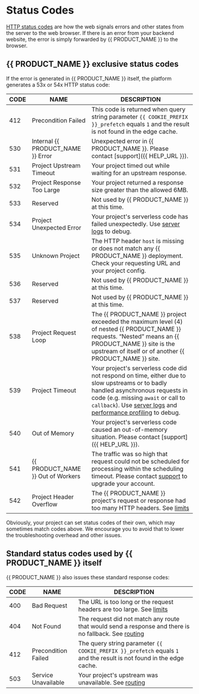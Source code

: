 # Status Codes

[HTTP status codes](https://en.wikipedia.org/wiki/List_of_HTTP_status_codes) are how the web signals errors and other states from the server to the web browser. If there is an error from your backend website, the error is simply forwarded by {{ PRODUCT_NAME }} to the browser.

## {{ PRODUCT_NAME }} exclusive status codes

If the error is generated in {{ PRODUCT_NAME }} itself, the platform generates a 53x or 54x HTTP status code:

| CODE | NAME                              | DESCRIPTION                                                                                                                                                                                                                                                                                         |
| ---- | --------------------------------- | --------------------------------------------------------------------------------------------------------------------------------------------------------------------------------------------------------------------------------------------------------------------------------------------------- |
| 412  | Precondition Failed               | This code is returned when query string parameter `{{ COOKIE_PREFIX }}_prefetch` equals `1` and the result is not found in the edge cache.                                                                                                                                                          |
| 530  | Internal {{ PRODUCT_NAME }} Error | Unexpected error in {{ PRODUCT_NAME }}. Please contact [support]({{ HELP_URL }}).                                                                                                                                                                                                                   |
| 531  | Project Upstream Timeout          | Your project timed out while waiting for an upstream response.                                                                                                                                                                                                                                      |
| 532  | Project Response Too Large        | Your project returned a response size greater than the allowed 6MB.                                                                                                                                                                                                                                 |
| 533  | Reserved                          | Not used by {{ PRODUCT_NAME }} at this time.                                                                                                                                                                                                                                                        |
| 534  | Project Unexpected Error          | Your project's serverless code has failed unexpectedly. Use [server logs](/guides/logs#section_server_logs) to debug.                                                                                                                                                                               |
| 535  | Unknown Project                   | The HTTP header `host` is missing or does not match any {{ PRODUCT_NAME }} deployment. Check your requesting URL and your project config.                                                                                                                                                           |
| 536  | Reserved                          | Not used by {{ PRODUCT_NAME }} at this time.                                                                                                                                                                                                                                                        |
| 537  | Reserved                          | Not used by {{ PRODUCT_NAME }} at this time.                                                                                                                                                                                                                                                        |
| 538  | Project Request Loop              | The {{ PRODUCT_NAME }} project exceeded the maximum level (4) of nested {{ PRODUCT_NAME }} requests. “Nested” means an {{ PRODUCT_NAME }} site is the upstream of itself or of another {{ PRODUCT_NAME }} site.                                                                                     |
| 539  | Project Timeout                   | Your project's serverless code did not respond on time, either due to slow upstreams or to badly handled asynchronous requests in code (e.g. missing `await` or call to `callback`). Use [server logs](/guides/logs#section_server_logs) and [performance profiling](/guides/performance) to debug. |
| 540  | Out of Memory                     | Your project's serverless code caused an out-of-memory situation. Please contact [support]({{ HELP_URL }}).                                                                                                                                                                                         |
| 541  | {{ PRODUCT_NAME }} Out of Workers | The traffic was so high that request could not be scheduled for processing within the scheduling timeout. Please contact [support](/guides/support) to upgrade your account.                                                                                                                        |
| 542  | Project Header Overflow           | The {{ PRODUCT_NAME }} project's request or response had too many HTTP headers. See [limits](/guides/limits)                                                                                                                                                                                        |

Obviously, your project can set status codes of their own, which may sometimes match codes above. We encourage you to avoid that to lower the troubleshooting overhead and other issues.

## Standard status codes used by {{ PRODUCT_NAME }} itself

{{ PRODUCT_NAME }} also issues these standard response codes:

| CODE | NAME                | DESCRIPTION                                                                                                         |
| ---- | ------------------- | ------------------------------------------------------------------------------------------------------------------- |
| 400  | Bad Request         | The URL is too long or the request headers are too large. See [limits](limits)                                      |
| 404  | Not Found           | The request did not match any route that would send a response and there is no fallback. See [routing](routing)     |
| 412  | Precondition Failed | The query string parameter `{{ COOKIE_PREFIX }}_prefetch` equals `1` and the result is not found in the edge cache. |
| 503  | Service Unavailable | Your project's upstream was unavailable. See [routing](routing)                                                     |
